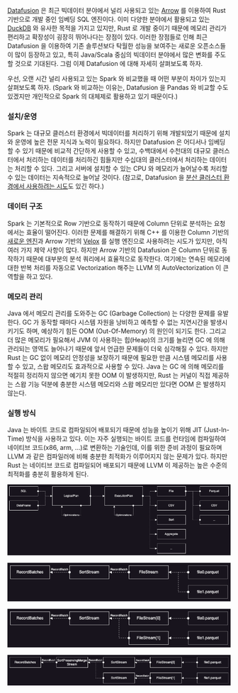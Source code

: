 [Datafusion](https://github.com/apache/datafusion) 은 최근 빅데이터 분야에서 널리 사용되고 있는 [Arrow](https://arrow.apache.org/) 를 이용하여 Rust 기반으로 개발 중인 임베딩 SQL 엔진이다. 이미 다양한 분야에서 활용되고 있는 [DuckDB](https://github.com/duckdb/duckdb) 와 유사한 목적을 가지고 있지만, Rust 로 개발 중이기 때문에 메모리 관리가 편리하고 확장성이 굉장히 뛰어나다는 장점이 있다. 이러한 장점들로 인해 최근 Datafusion 을 이용하여 기존 솔루션보다 탁월한 성능을 보여주는 새로운 오픈소스들이 많이 등장하고 있고, 특히 Java/Scala 중심의 빅데이터 분야에서 많은 변화를 주도할 것으로 기대된다. 그럼 이제 Datafusion 에 대해 자세히 살펴보도록 하자.

우선, 오랜 시간 널리 사용되고 있는 Spark 와 비교했을 때 어떤 부분이 차이가 있는지 살펴보도록 하자. (Spark 와 비교하는 이유는, Datafusion 을 Pandas 와 비교할 수도 있겠지만 개인적으로 Spark 의 대체제로 활용하고 있기 때문이다.)

### 설치/운영

Spark 는 대규모 클러스터 환경에서 빅데이터를 처리하기 위해 개발되었기 때문에 설치와 운영에 높은 전문 지식과 노력이 필요하다. 하지만 Datafusion 은 어디서나 임베딩할 수 있기 때문에 비교적 간단하게 사용할 수 있고, 수백대에서 수천대의 대규모 클러스터에서 처리하는 데이터를 처리하긴 힘들지만 수십대의 클러스터에서 처리하는 데이터는 처리할 수 있다. 그리고 서버에 설치할 수 있는 CPU 와 메모리가 늘어날수록 처리할 수 있는 데이터는 지속적으로 늘어날 것이다. (참고로, Datafusion 을 [분산 클러스터 환경에서 사용하려는 시도](https://github.com/apache/datafusion-ray)도 있긴 하다.)

### 데이터 구조

Spark 는 기본적으로 Row 기반으로 동작하기 때문에 Column 단위로 분석하는 요청에서는 효율이 떨어진다. 이러한 문제를 해결하기 위해 C++ 를 이용한 Column 기반의 [새로운 엔진](https://www.databricks.com/product/photon)과 Arrow 기반의 [Velox](https://github.com/facebookincubator/velox) 를 실행 엔진으로 사용하려는 시도가 있지만, 아직 여러 가지 제약 사항이 많다. 하지만 Arrow 기반의 Datafusion 은 Column 단위로 동작하기 때문에 대부분의 분석 쿼리에서 효율적으로 동작한다. 여기에는 연속된 메모리에 대한 반복 처리를 자동으로 Vectorization 해주는 LLVM 의 AutoVectorization 이 큰 역할을 하고 있다.

### 메모리 관리

Java 에서 메모리 관리를 도와주는 GC (Garbage Collection) 는 다양한 문제를 유발한다. GC 가 동작할 때마다 시스템 자원을 낭비하고 예측할 수 없는 지연시간을 발생시키기도 하며, 예상하기 힘든 OOM (Out-Of-Memory) 의 원인이 되기도 한다. 그리고 더 많은 메모리가 필요해서 JVM 이 사용하는 힙(Heap)의 크기를 늘리면 GC 에 의해 관리되는 영역도 늘어나기 때문에 앞서 언급한 문제들이 더욱 심각해질 수 있다. 하지만 Rust 는 GC 없이 메모리 안정성을 보장하기 때문에 필요한 만큼 시스템 메모리를 사용할 수 있고, 스왑 메모리도 효과적으로 사용할 수 있다. Java 는 GC 에 의해 메모리를 적절히 정리하지 않으면 예기치 못한 OOM 이 발생하지만, Rust 는 커널이 직접 제공하는 스왑 기능 덕분에 충분한 시스템 메모리와 스왑 메모리만 있다면 OOM 은 발생하지 않는다.

### 실행 방식

Java 는 바이트 코드로 컴파일되어 배포되기 때문에 성능을 높이기 위해 JIT (Just-In-Time) 방식을 사용하고 있다. 이는 자주 실행되는 바이트 코드를 런타임에 컴파일하여 네이티브 코드(x86, arm, ...)로 변환하는 기술인데, 이를 위한 준비 과정이 필요하며 LLVM 과 같은 컴파일러에 비해 충분한 최적화가 이루어지지 않는 문제가 있다. 하지만 Rust 는 네이티브 코드로 컴파일되어 배포되기 때문에 LLVM 이 제공하는 높은 수준의 최적화를 충분히 활용하게 된다.

![overview.png](./overview.png)

![streams0.png](./streams0.png)

![streams1.png](./streams1.png)

![streams2.png](./streams2.png)
